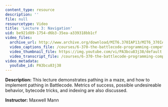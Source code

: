 ```yaml
---
content_type: resource
description: ''
file: null
resourcetype: Video
title: 'Lecture 3: Navigation'
uid: be921d89-1754-d6b3-35ea-a339318bb1cf
video_files:
  archive_url: http://www.archive.org/download/MIT6.370IAP13/MIT6_370IAP13_lec3_ipod.mp4
  video_captions_file: /courses/6-370-the-battlecode-programming-competition-january-iap-2013/ef0dbc37b11a5e439696aa25f79fd031_PA3bcu83j38.vtt
  video_thumbnail_file: https://img.youtube.com/vi/PA3bcu83j38/default.jpg
  video_transcript_file: /courses/6-370-the-battlecode-programming-competition-january-iap-2013/7b358207b5f63aa7e4424cd7717558ca_PA3bcu83j38.pdf
video_metadata:
  youtube_id: PA3bcu83j38
---
```


**Description:** This lecture demonstrates pathing in a maze, and how to implement pathing in Battlecode. Metrics of success, possible undesireable behavior, bytecode tricks, and indexing are also discussed.

**Instructor:** Maxwell Mann